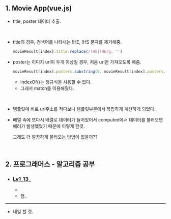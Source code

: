 <h2>1. Movie App(vue.js) </h2>

- title, poster 데이터 추출.
<br/>

- title의 경우, 검색어를 나타내는 !HE, !HS 문자를 제거해줌.
  ```javascript
  movieResult[index].title.replace(/!HS|!HE/g, '')
  ```
- poster는 이미지 url이 두개 이상일 경우, 처음 url만 가져오도록 해줌.
  ```javascript
  movieResult[index].posters.substring(0, movieResult[index].posters.indexOf(movieResult[index].posters.match(/g/i)) + 1)
  ```
  - indexOf()는 정규식을 사용할 수 없다.
  - 그래서 match를 이용해줬다.
<br/>

- 템플릿에 바로 url주소를 적다보니 템플릿부분에서 복잡하게 계산하게 되었다.
- 배열 속에 또다시 배열로 데이터가 들어있어서 computed에서 데이터를 불러오면 에러가 발생했었기 때문에 이렇게 한것.

  그래도 더 깔끔하게 불러오는 방법이 없을까??

<br/>


<h2>2. 프로그래머스 - 알고리즘 공부</h2>

- <h3><a href="">Lv1_13_</a></h3>
  
  - 
  - 점.

     
<hr/>

- 내일 할 것.


